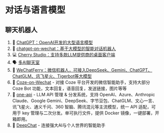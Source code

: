 # 对话与语言模型

## 聊天机器人

1. 📝 [ChatGPT：OpenAI开发的大型语言模型](https://chat.openai.com/)
2. 🤖 [chatgpt-on-wechat：基于大模型的智能对话机器人](https://github.com/zhayujie/chatgpt-on-wechat)
3. 💻 [Cherry Studio：支持多款LLM提供商的桌面客户端](https://github.com/CherryHQ/cherry-studio)
4. 🗣️ [多AI聊天室](https://github.com/maojindao55/botgroup.chat.git)
5. 📱 [WeChatFerry：微信机器人，可接入DeepSeek、Gemini、ChatGPT、ChatGLM、讯飞星火、Tigerbot等大模型](https://github.com/lich0821/WeChatFerry.git)
6. 🤖 [Coze-on-Wechat](https://github.com/JC0v0/Coze-on-Wechat.git) - 对接 Coze 平台开发的微信智能助手，支持大部分 Coze Bot 功能，文本回复，语音回复，发送链接，图片等等
7. 🔑 [one-api](https://github.com/songquanpeng/one-api.git) - LLM API 管理 & 分发系统，支持 OpenAI、Azure、Anthropic Claude、Google Gemini、DeepSeek、字节豆包、ChatGLM、文心一言、讯飞星火、通义千问、360 智脑、腾讯混元等主流模型，统一 API 适配，可用于 key 管理与二次分发。单可执行文件，提供 Docker 镜像，一键部署，开箱即用。
8. 🐬 [DeepChat](https://github.com/ThinkInAIXYZ/deepchat.git) - 连接强大AI与个人世界的智能助手
